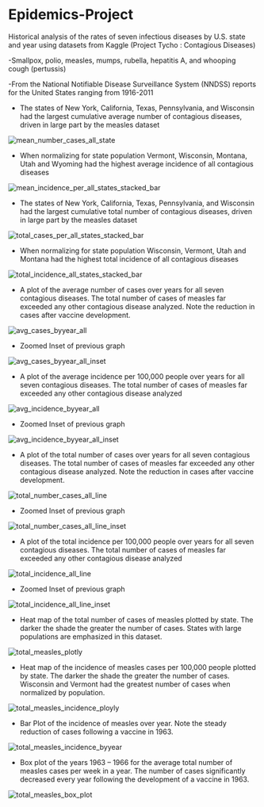 # Epidemics-Project
Historical analysis of the rates of seven infectious diseases by U.S. state and year using datasets from Kaggle (Project Tycho : Contagious Diseases)

  -Smallpox, polio, measles, mumps, rubella, hepatitis A, and whooping cough (pertussis)
  
  -From the National Notifiable Disease Surveillance System (NNDSS) reports for the United States ranging from 1916-2011
  
  
  - The states of New York, California, Texas, Pennsylvania, and Wisconsin had the largest cumulative average number of contagious diseases, driven in large part by the measles dataset

![mean_number_cases_all_state](https://user-images.githubusercontent.com/48166327/58993286-f156e900-87a1-11e9-89ca-5d8fa11b0754.png)

  - When normalizing for state population Vermont, Wisconsin, Montana, Utah and Wyoming had the highest average incidence of all contagious diseases

![mean_incidence_per_all_states_stacked_bar](https://user-images.githubusercontent.com/48166327/58993293-f3b94300-87a1-11e9-8fad-84d2f392d8fd.png)

  - The states of New York, California, Texas, Pennsylvania, and Wisconsin had the largest cumulative total number of contagious diseases, driven in large part by the measles dataset

![total_cases_per_all_states_stacked_bar](https://user-images.githubusercontent.com/48166327/58993309-06cc1300-87a2-11e9-8345-3f5c9cf17ad5.png)

  - When normalizing for state population Wisconsin, Vermont, Utah and Montana had the highest total incidence of all contagious diseases

![total_incidence_all_states_stacked_bar](https://user-images.githubusercontent.com/48166327/58993310-0a5f9a00-87a2-11e9-8394-c56fb60a9457.png)

  - A plot of the average number of cases over years for all seven contagious diseases.  The total number of cases of measles far exceeded any other contagious disease analyzed. Note the reduction in cases after vaccine development. 

![avg_cases_byyear_all](https://user-images.githubusercontent.com/48166327/58993353-282cff00-87a2-11e9-8367-178f15d2b618.png)

  - Zoomed Inset of previous graph

![avg_cases_byyear_all_inset](https://user-images.githubusercontent.com/48166327/58993362-2b27ef80-87a2-11e9-98e3-e51a35f8c4ca.png)

  - A plot of the average incidence per 100,000 people over years for all seven contagious diseases.  The total number of cases of measles far exceeded any other contagious disease analyzed

![avg_incidence_byyear_all](https://user-images.githubusercontent.com/48166327/58993376-33802a80-87a2-11e9-8abb-aaab6527072d.png)

  - Zoomed Inset of previous graph

![avg_incidence_byyear_all_inset](https://user-images.githubusercontent.com/48166327/58993379-3549ee00-87a2-11e9-85c8-5e0e91d28629.png)

  - A plot of the total number of cases over years for all seven contagious diseases.  The total number of cases of measles far exceeded any other contagious disease analyzed. Note the reduction in cases after vaccine development. 

![total_number_cases_all_line](https://user-images.githubusercontent.com/48166327/58993393-4135b000-87a2-11e9-8fe1-58290d8526de.png)

  - Zoomed Inset of previous graph

![total_number_cases_all_line_inset](https://user-images.githubusercontent.com/48166327/58993401-472b9100-87a2-11e9-8940-ca23c81cde2b.png)

  - A plot of the total incidence per 100,000 people over years for all seven contagious diseases.  The total number of cases of measles far exceeded any other contagious disease analyzed

![total_incidence_all_line](https://user-images.githubusercontent.com/48166327/58993411-4f83cc00-87a2-11e9-9d2d-beaa4c8df778.png)

  - Zoomed Inset of previous graph

![total_incidence_all_line_inset](https://user-images.githubusercontent.com/48166327/58993413-51e62600-87a2-11e9-9f44-a416431468ba.png)

  - Heat map of the total number of cases of measles plotted by state.  The darker the shade the greater the number of cases.  States with large populations are emphasized in this dataset. 

![total_measles_plotly](https://user-images.githubusercontent.com/48166327/58993425-5ca0bb00-87a2-11e9-8ce9-187fe951ce96.png)

  - Heat map of the incidence of measles cases per 100,000 people plotted by state.  The darker the shade the greater the number of cases. Wisconsin and Vermont had the greatest number of cases when normalized by population. 

![total_measles_incidence_ployly](https://user-images.githubusercontent.com/48166327/58993430-5f031500-87a2-11e9-9542-d0e8fa66cd24.png)

  - Bar Plot of the incidence of measles over year.  Note the steady reduction of cases following a vaccine in 1963.

![total_measles_incidence_byyear](https://user-images.githubusercontent.com/48166327/58993419-56aada00-87a2-11e9-8418-7e8147a2361c.png)

  - Box plot of the years 1963 – 1966 for the average total number of measles cases per week in a year.  The number of cases significantly decreased every year following the development of a vaccine in 1963. 

![total_measles_box_plot](https://user-images.githubusercontent.com/48166327/58993440-64f8f600-87a2-11e9-9f13-ea217cf04c72.png)







